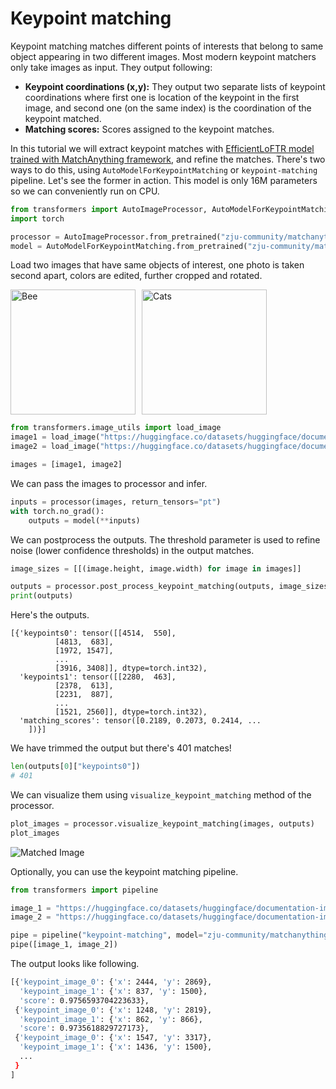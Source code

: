 <!--Copyright 2025 The HuggingFace Team. All rights reserved.

Licensed under the Apache License, Version 2.0 (the "License"); you may not use this file except in compliance with
the License. You may obtain a copy of the License at

http://www.apache.org/licenses/LICENSE-2.0

Unless required by applicable law or agreed to in writing, software distributed under the License is distributed on
an "AS IS" BASIS, WITHOUT WARRANTIES OR CONDITIONS OF ANY KIND, either express or implied. See the License for the
specific language governing permissions and limitations under the License.

⚠️ Note that this file is in Markdown but contain specific syntax for our doc-builder (similar to MDX) that may not be
rendered properly in your Markdown viewer.

-->

# Keypoint matching

Keypoint matching matches different points of interests that belong to same object appearing in two different images. Most modern keypoint matchers only take images as input. They output following:

- **Keypoint coordinations (x,y):** They output two separate lists of keypoint coordinations where first one is location of the keypoint in the first image, and second one (on the same index) is the coordination of the keypoint matched. 
- **Matching scores:** Scores assigned to the keypoint matches.

In this tutorial we will extract keypoint matches with [EfficientLoFTR model trained with MatchAnything framework](https://huggingface.co/zju-community/matchanything_eloftr), and refine the matches. There's two ways to do this, using `AutoModelForKeypointMatching` or `keypoint-matching` pipeline. Let's see the former in action. This model is only 16M parameters so we can conveniently run on CPU.

```python
from transformers import AutoImageProcessor, AutoModelForKeypointMatching
import torch

processor = AutoImageProcessor.from_pretrained("zju-community/matchanything_eloftr")
model = AutoModelForKeypointMatching.from_pretrained("zju-community/matchanything_eloftr"))
```

Load two images that have same objects of interest, one photo is taken second apart, colors are edited, further cropped and rotated.

<div style="display: flex; align-items: center;">
    <img src="https://huggingface.co/datasets/huggingface/documentation-images/resolve/main/bee.jpg" 
         alt="Bee" 
         style="height: 200px; object-fit: contain; margin-right: 10px;">
    <img src="https://huggingface.co/datasets/huggingface/documentation-images/resolve/main/bee_edited.jpg" 
         alt="Cats" 
         style="height: 200px; object-fit: contain;">
</div>

```python 
from transformers.image_utils import load_image
image1 = load_image("https://huggingface.co/datasets/huggingface/documentation-images/resolve/main/bee.jpg")
image2 = load_image("https://huggingface.co/datasets/huggingface/documentation-images/resolve/main/bee_edited.jpg")

images = [image1, image2]
```

We can pass the images to processor and infer.

```python
inputs = processor(images, return_tensors="pt")
with torch.no_grad():
    outputs = model(**inputs)
```

We can postprocess the outputs. The threshold parameter is used to refine noise (lower confidence thresholds) in the output matches.

```python
image_sizes = [[(image.height, image.width) for image in images]]

outputs = processor.post_process_keypoint_matching(outputs, image_sizes, threshold=0.2)
print(outputs)
```

Here's the outputs.

```
[{'keypoints0': tensor([[4514,  550],
          [4813,  683],
          [1972, 1547],
          ...
          [3916, 3408]], dtype=torch.int32),
  'keypoints1': tensor([[2280,  463],
          [2378,  613],
          [2231,  887],
          ...
          [1521, 2560]], dtype=torch.int32),
  'matching_scores': tensor([0.2189, 0.2073, 0.2414, ...
    ])}]
``` 

We have trimmed the output but there's 401 matches!

```python
len(outputs[0]["keypoints0"])
# 401
``` 

We can visualize them using `visualize_keypoint_matching` method of the processor. 

```python
plot_images = processor.visualize_keypoint_matching(images, outputs)
plot_images
```

![Matched Image](https://huggingface.co/datasets/huggingface/documentation-images/resolve/main/matched_bees.png)

Optionally, you can use the keypoint matching pipeline. 

```python
from transformers import pipeline 

image_1 = "https://huggingface.co/datasets/huggingface/documentation-images/resolve/main/bee.jpg"
image_2 = "https://huggingface.co/datasets/huggingface/documentation-images/resolve/main/bee_edited.jpg"

pipe = pipeline("keypoint-matching", model="zju-community/matchanything_eloftr")
pipe([image_1, image_2])
```

The output looks like following.

```bash
[{'keypoint_image_0': {'x': 2444, 'y': 2869},
  'keypoint_image_1': {'x': 837, 'y': 1500},
  'score': 0.9756593704223633},
 {'keypoint_image_0': {'x': 1248, 'y': 2819},
  'keypoint_image_1': {'x': 862, 'y': 866},
  'score': 0.9735618829727173},
 {'keypoint_image_0': {'x': 1547, 'y': 3317},
  'keypoint_image_1': {'x': 1436, 'y': 1500},
  ...
 }
]
```
